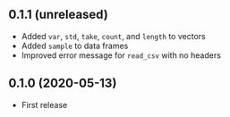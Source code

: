 ## 0.1.1 (unreleased)

- Added `var`, `std`, `take`, `count`, and `length` to vectors
- Added `sample` to data frames
- Improved error message for `read_csv` with no headers

## 0.1.0 (2020-05-13)

- First release
